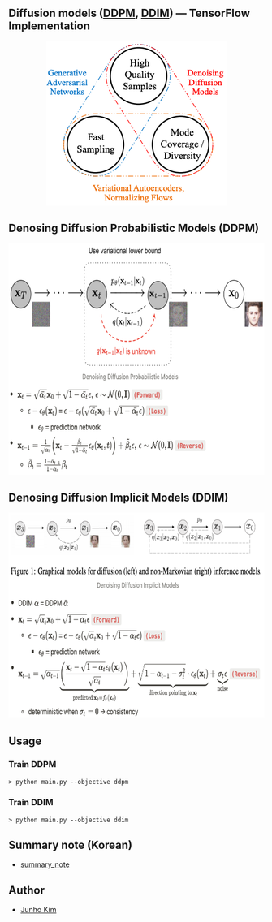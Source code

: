 ## Diffusion models ([DDPM](https://arxiv.org/abs/2006.11239), [DDIM](https://arxiv.org/abs/2010.02502)) &mdash; TensorFlow Implementation

<div align="center">
  <img src="./assets/teaser.png">
</div>

## Denosing Diffusion Probabilistic Models (DDPM)
<div align="left">
  <img src="./assets/ddpm.png" width = '694px' height = '456px'>
</div>

## Denosing Diffusion Implicit Models (DDIM)
<div align="left">
  <img src="./assets/ddim.png" width = '709px' height = '405px'>
</div>

## Usage
### Train DDPM
```
> python main.py --objective ddpm
```

### Train DDIM
```
> python main.py --objective ddim
```

## Summary note (Korean)
* [summary_note](https://taki0112.notion.site/Diffusion-865bb58b677547b7ad4eb383ef6e927e)

## Author
* [Junho Kim](http://bit.ly/jhkim_resume)

